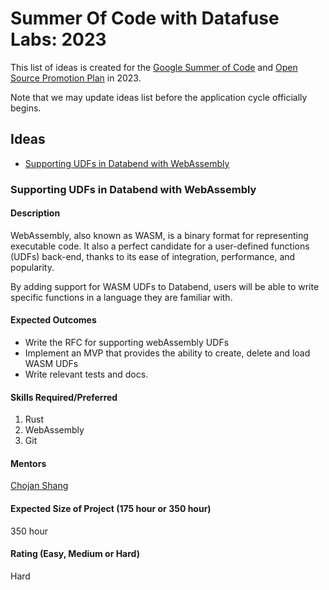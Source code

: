 # Summer Of Code with Datafuse Labs: 2023

This list of ideas is created for the [Google Summer of Code](https://summerofcode.withgoogle.com/) and [Open Source Promotion Plan](https://summer-ospp.ac.cn/) in 2023.

Note that we may update ideas list before the application cycle officially begins.

## Ideas

- [Supporting UDFs in Databend with WebAssembly](#supporting-udfs-in-databend-with-webAssembly)

### Supporting UDFs in Databend with WebAssembly

#### Description

WebAssembly, also known as WASM, is a binary format for representing executable code. It also a perfect candidate for a user-defined functions (UDFs) back-end, thanks to its ease of integration, performance, and popularity. 

By adding support for WASM UDFs to Databend, users will be able to write specific functions in a language they are familiar with.

#### Expected Outcomes

- Write the RFC for supporting webAssembly UDFs
- Implement an MVP that provides the ability to create, delete and load WASM UDFs
- Write relevant tests and docs.

#### Skills Required/Preferred

1. Rust
2. WebAssembly
3. Git

#### Mentors

[Chojan Shang](https://github.com/psiace)

#### Expected Size of Project (175 hour or 350 hour)

350 hour

#### Rating (Easy, Medium or Hard)

Hard
